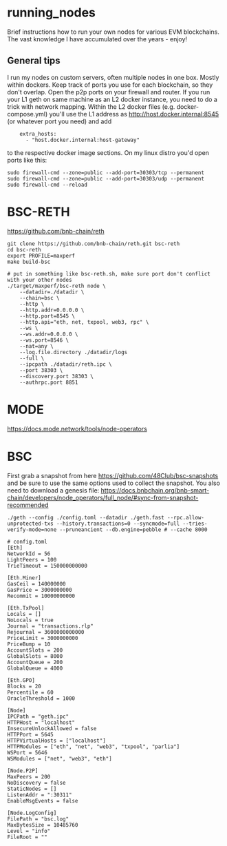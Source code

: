 # running_nodes
Brief instructions how to run your own nodes for various EVM blockchains.
The vast knowledge I have accumulated over the years - enjoy!

## General tips
I run my nodes on custom servers, often multiple nodes in one box. Mostly within dockers.
Keep track of ports you use for each blockchain, so they don't overlap. Open the p2p ports on your firewall and router.
If you run your L1 geth on same machine as an L2 docker instance, you need to do a trick with network mapping. Within the L2 docker files (e.g. docker-compose.yml) you'll use the L1 address as http://host.docker.internal:8545 (or whatever port you need) and add 
```
    extra_hosts:
      - "host.docker.internal:host-gateway"
```
to the respective docker image sections.
On my linux distro you'd open ports like this:
```
sudo firewall-cmd --zone=public --add-port=30303/tcp --permanent
sudo firewall-cmd --zone=public --add-port=30303/udp --permanent
sudo firewall-cmd --reload
```

# BSC-RETH
https://github.com/bnb-chain/reth
```
git clone https://github.com/bnb-chain/reth.git bsc-reth
cd bsc-reth
export PROFILE=maxperf
make build-bsc

# put in something like bsc-reth.sh, make sure port don't conflict with your other nodes
./target/maxperf/bsc-reth node \
    --datadir=./datadir \
    --chain=bsc \
    --http \
    --http.addr=0.0.0.0 \
    --http.port=8545 \
    --http.api="eth, net, txpool, web3, rpc" \
    --ws \
    --ws.addr=0.0.0.0 \
    --ws.port=8546 \
    --nat=any \
    --log.file.directory ./datadir/logs
    --full \
    --ipcpath ./datadir/reth.ipc \
    --port 38303 \
    --discovery.port 38303 \
    --authrpc.port 8851
```
# MODE
https://docs.mode.network/tools/node-operators

# BSC
First grab a snapshot from here https://github.com/48Club/bsc-snapshots and be sure to use the same options used to collect the snapshot.
You also need to download a genesis file: https://docs.bnbchain.org/bnb-smart-chain/developers/node_operators/full_node/#sync-from-snapshot-recommended

```
./geth --config ./config.toml --datadir ./geth.fast --rpc.allow-unprotected-txs --history.transactions=0 --syncmode=full --tries-verify-mode=none --pruneancient --db.engine=pebble # --cache 8000

# config.toml 
[Eth]
NetworkId = 56
LightPeers = 100
TrieTimeout = 150000000000

[Eth.Miner]
GasCeil = 140000000
GasPrice = 3000000000
Recommit = 10000000000

[Eth.TxPool]
Locals = []
NoLocals = true
Journal = "transactions.rlp"
Rejournal = 3600000000000
PriceLimit = 3000000000
PriceBump = 10
AccountSlots = 200
GlobalSlots = 8000
AccountQueue = 200
GlobalQueue = 4000

[Eth.GPO]
Blocks = 20
Percentile = 60
OracleThreshold = 1000

[Node]
IPCPath = "geth.ipc"
HTTPHost = "localhost"
InsecureUnlockAllowed = false
HTTPPort = 5645
HTTPVirtualHosts = ["localhost"]
HTTPModules = ["eth", "net", "web3", "txpool", "parlia"]
WSPort = 5646
WSModules = ["net", "web3", "eth"]

[Node.P2P]
MaxPeers = 200
NoDiscovery = false
StaticNodes = []
ListenAddr = ":30311"
EnableMsgEvents = false

[Node.LogConfig]
FilePath = "bsc.log"
MaxBytesSize = 10485760
Level = "info"
FileRoot = ""
```
